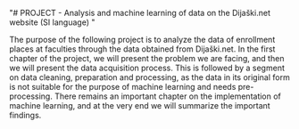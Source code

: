 "# PROJECT - Analysis and machine learning of data on the Dijaški.net website (SI language) " 

The purpose of the following project is to analyze the data of enrollment places at faculties through the data obtained from Dijaški.net. In the first chapter of the project, we will present the problem we are facing, and then we will present the data acquisition process. This is followed by a segment on data cleaning, preparation and processing, as the data in its original form is not suitable for the purpose of machine learning and needs pre-processing. There remains an important chapter on the implementation of machine learning, and at the very end we will summarize the important findings.

